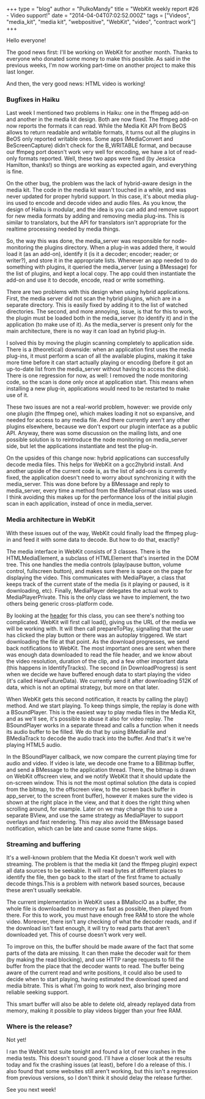 +++
type = "blog"
author = "PulkoMandy"
title = "WebKit weekly report #26 - Video support!"
date = "2014-04-04T07:02:52.000Z"
tags = ["Videos", "media_kit", "media kit", "webpositive", "WebKit", "video", "contract work"]
+++

Hello everyone!

The good news first: I'll be working on WebKit for another month. Thanks to everyone who donated some money to make this possible. As said in the previous weeks, I'm now working part-time on another project to make this last longer.

And then, the very good news: HTML video is working!
<!--break-->
<h3>Bugfixes in Haiku</h3>

Last week I mentioned two problems in Haiku: one in the ffmpeg add-on and another in the media kit design. Both are now fixed. The ffmpeg add-on now reports the formats it can read. While the Media Kit API from BeOS allows to return readable and writable formats, it turns out all the plugins in BeOS only reported writable ones. Some apps (MediaConvert and BeScreenCapture) didn't check for the B_WRITABLE format, and because our ffmpeg port doesn't work very well for encoding, we have a lot of read-only formats reported. Well, these two apps were fixed (by Jessica Hamilton, thanks!) so things are working as expected again, and everything is fine.

On the other bug, the problem was the lack of hybrid-aware design in the media kit. The code in the media kit wasn't touched in a while, and was never updated for proper hybrid support. In this case, it's about media plug-ins used to encode and decode video and audio files. As you know, the design of Haiku is modular, and the idea is you can add and remove support for new media formats by adding and removing media plug-ins. This is similar to translators, but the API for translators isn't appropriate for the realtime processing needed by media things.

So, the way this was done, the media_server was responsible for node-monitoring the plugins directory. When a plug-in was added there, it would load it (as an add-on), identify it (is it a decoder; encoder; reader; or writer?), and store it in the appropriate lists. Whenever an app needed to do something with plugins, it queried the media_server (using a BMessage) for the list of plugins, and kept a local copy. The app could then instantiate the add-on and use it to decode, encode, read or write something.

There are two problems with this design when using hybrid applications. First, the media server did not scan the hybrid plugins, which are in a separate directory. This is easily fixed by adding it to the list of watched directories. The second, and more annoying, issue, is that for this to work, the plugin must be loaded both in the media_server (to identify it) and in the application (to make use of it). As the media_server is present only for the main architecture, there is no way it can load an hybrid plug-in.

I solved this by moving the plugin scanning completely to application side. There is a (theoretical) downside: when an application first uses the media plug-ins, it must perform a scan of all the available plugins, making it take more time before it can start actually playing or encoding (before it got an up-to-date list from the media_server without having to access the disk). There is one regression for now, as well: I removed the node monitoring code, so the scan is done only once at application start. This means when installing a new plug-in, applications would need to be restarted to make use of it.

These two issues are not a real-world problem, however: we provide only one plugin (the ffmpeg one), which makes loading it not so expansive, and needed for access to any media file. And there currently aren't any other plugins elsewhere, because we don't export our plugin interface as a public API. Anyway, there was some discussion on the mailing lists, and one possible solution is to reintroduce the node monitoring on media_server side, but let the applications instantiate and test the plug-in.

On the upsides of this change now: hybrid applications can successfully decode media files. This helps for WebKit on a gcc2hybrid install. And another upside of the current code is, as the list of add-ons is currently fixed, the application doesn't need to worry about synchronizing it with the media_server. This was done before by a BMessage and reply to media_server, every time a method from the BMediaFormat class was used. I think avoiding this makes up for the performance loss of the initial plugin scan in each application, instead of once in media_server.

<h3>Media architecture in WebKit</h3>

With these issues out of the way, WebKit could finally load the ffmpeg plug-in and feed it with some data to decode. But how to do that, exactly?

The media interface in WebKit consists of 3 classes. There is the HTMLMediaElement, a subclass of HTMLElement that's inserted in the DOM tree. This one handles the media controls (play/pause button, volume control, fullscreen button), and makes sure there is space on the page for displaying the video. This communicates with MediaPlayer, a class that keeps track of the current state of the media (is it playing or paused, is it downloading, etc). Finally, MediaPlayer delegates the actual work to MediaPlayerPrivate. This is the only class we have to implement, the two others being generic cross-platform code.

By looking at the <a href="https://github.com/haiku/webkit/blob/rebased/Source/WebCore/platform/graphics/haiku/MediaPlayerPrivateHaiku.h">header</a> for this class, you can see there's nothing too complicated. WebKit will first call load(), giving us the URL of the media we will be working with. It will then call prepareToPlay, signalling that the user has clicked the play button or there was an autoplay triggered. We start downloading the file at that point. As the download progresses, we send back notifications to WebKit. The most important ones are sent when there was enough data downloaded to read the file header, and we know about the video resolution, duration of the clip, and a few other important data (this happens in IdentifyTracks). The second (in DownloadProgress) is sent when we decide we have buffered enough data to start playing the video (it's called HaveFutureData). We currently send it after downloading 512K of data, which is not an optimal strategy, but more on that later.

When WebKit gets this second notification, it reacts by calling the play() method. And we start playing. To keep things simple, the replay is done with a BSoundPlayer. This is the easiest way to play media files in the Media Kit, and as we'll see, it's possible to abuse it also for video replay. The BSoundPlayer works in a separate thread and calls a function when it needs its audio buffer to be filled. We do that by using BMediaFile and BMediaTrack to decode the audio track into the buffer. And that's it we're playing HTML5 audio.

In the BSoundPlayer callback, we now compare the current playing time for audio and video. If video is late, we decode one frame to a BBitmap buffer, and send a BMessage to the application thread. There, the bitmap is drawn on WebKit offscreen view, and we notify WebKit that it should update the on-screen window. This is not the most optimal solution (the data is copied from the bitmap, to the offscreen view, to the screen back buffer in app_server, to the screen front buffer), however it makes sure the video is shown at the right place in the view, and that it does the right thing when scrolling around, for example. Later on we may change this to use a separate BView, and use the same strategy as MediaPlayer to support overlays and fast rendering. This may also avoid the BMessage based notification, which can be late and cause some frame skips.

<h3>Streaming and buffering</h3>

It's a well-known problem that the Media Kit doesn't work well with streaming. The problem is that the media kit (and the ffmpeg plugin) expect all data sources to be seekable. It will read bytes at different places to identify the file, then go back to the start of the first frame to actually decode things.This is a problem with network based sources, because these aren't usually seekable.

The current implementation in WebKit uses a BMallocIO as a buffer, the whole file is downloaded to memory as fast as possible, then played from there. For this to work, you must have enough free RAM to store the whole video. Moreover, there isn't any checking of what the decoder reads, and if the download isn't fast enough, it will try to read parts that aren't downloaded yet. This of course doesn't work very well.

To improve on this, the buffer should be made aware of the fact that some parts of the data are missing. It can then make the decoder wait for them (by making the read blocking), and use HTTP range requests to fill the buffer from the place that the decoder wants to read. The buffer being aware of the current read and write positions, it could also be used to decide when to start playing, having estimated the download speed and media bitrate. This is what I'm going to work next, also bringing more reliable seeking support.

This smart buffer will also be able to delete old, already replayed data from memory, making it possible to play videos bigger than your free RAM.

<h3>Where is the release?</h3>

Not yet!

I ran the WebKit test suite tonight and found a lot of new crashes in the media tests. This doesn't sound good. I'll have a closer look at the results today and fix the crashing issues (at least), before I do a release of this. I also found that some websites still aren't working, but this isn't a regression from previous versions, so I don't think it should delay the release further.

See you next week!
